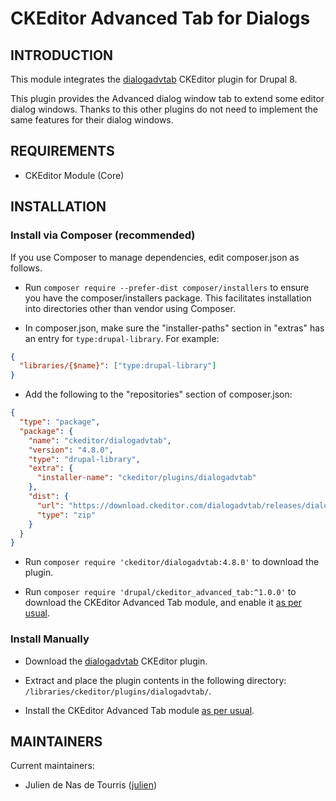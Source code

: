 CKEditor Advanced Tab for Dialogs
====================

INTRODUCTION
------------

This module integrates the [dialogadvtab](
https://ckeditor.com/cke4/addon/dialogadvtab) CKEditor plugin for Drupal 8.

This plugin provides the Advanced dialog window tab to extend some editor dialog windows.
Thanks to this other plugins do not need to implement the same features for their dialog windows.

REQUIREMENTS
------------

* CKEditor Module (Core)


INSTALLATION
------------

### Install via Composer (recommended)

If you use Composer to manage dependencies, edit composer.json as follows.

* Run `composer require --prefer-dist composer/installers` to ensure you have
the composer/installers package. This facilitates installation into directories
other than vendor using Composer.

* In composer.json, make sure the "installer-paths" section in "extras" has an
entry for `type:drupal-library`. For example:

```json
{
  "libraries/{$name}": ["type:drupal-library"]
}
```

* Add the following to the "repositories" section of composer.json:

```json
{
  "type": "package",
  "package": {
    "name": "ckeditor/dialogadvtab",
    "version": "4.8.0",
    "type": "drupal-library",
    "extra": {
      "installer-name": "ckeditor/plugins/dialogadvtab"
    },
    "dist": {
      "url": "https://download.ckeditor.com/dialogadvtab/releases/dialogadvtab_4.8.0.zip",
      "type": "zip"
    }
  }
}
```

* Run `composer require 'ckeditor/dialogadvtab:4.8.0'` to download the plugin.

* Run `composer require 'drupal/ckeditor_advanced_tab:^1.0.0'` to download the
CKEditor Advanced Tab module, and enable it [as per usual](
https://www.drupal.org/docs/8/extending-drupal-8/installing-drupal-8-modules).


### Install Manually

* Download the [dialogadvtab](https://ckeditor.com/cke4/addon/dialogadvtab)
CKEditor plugin.

* Extract and place the plugin contents in the following directory:
`/libraries/ckeditor/plugins/dialogadvtab/`.

* Install the CKEditor Advanced Tab module [as per usual](
https://www.drupal.org/docs/8/extending-drupal-8/installing-drupal-8-modules).

MAINTAINERS
-----------
Current maintainers:

 * Julien de Nas de Tourris ([julien](https://www.drupal.org/u/julien))
